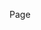 <html>
<head>
<script>

function setCookie() {
  document.cookie = "vid1=v1; expires=Thu, 18 Dec 2013 12:00:00 UTC"; 
}

function checkCookie() {
    var name = "vid1=";
    var decodedCookie = decodeURIComponent(document.cookie);
    // each cookie is separated by a semicolon.  This code
    // searches through multiple cookies to find the “vid1” cookie
     // since you’ll only have one cookie with this page, this is probably overkill
    var ca = decodedCookie.split(';');
    for(var i = 0; i <ca.length; i++) {
        var c = ca[i];
//  get rid of any white space at the beginning
        while (c.charAt(0) == ' ') {
            c = c.substring(1);
        }
//  the indexOf returns 0 if “choice=“ is at the beginning of the cookie string
        if (c.indexOf(name) == 0) {
            if ( c.substring(name.length, c.length) == “1”)
window.location.href = "http://example1.com/“;
else
window.location.href = "http://example2.com";
        }
    }
    return "";
}

</script>
</head>
<body onload="checkCookie()">
</body>
</html>


Page